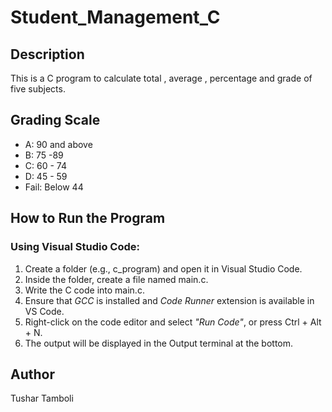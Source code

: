 # Student_Management_C



## Description
This is a C program to calculate total , average , percentage and grade of five subjects.

## Grading Scale
- A: 90 and above  
- B: 75 -89  
- C: 60 - 74  
- D: 45 - 59  
- Fail: Below 44 

## How to Run the Program

### Using Visual Studio Code:
1. Create a folder (e.g., c_program) and open it in Visual Studio Code.
2. Inside the folder, create a file named main.c.
3. Write the C code into main.c.
4. Ensure that *GCC* is installed and *Code Runner* extension is available in VS Code.
5. Right-click on the code editor and select *"Run Code"*, or press Ctrl + Alt + N.
6. The output will be displayed in the Output terminal at the bottom.

## Author
Tushar Tamboli
